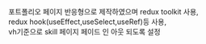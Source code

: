 포트폴리오 페이지
반응형으로 제작하였으며 redux toolkit 사용,</br> redux hook(useEffect,useSelect,useRef)등 사용,</br> vh기준으로 skill 페이지 페이드 인 아웃 되도록 설정
